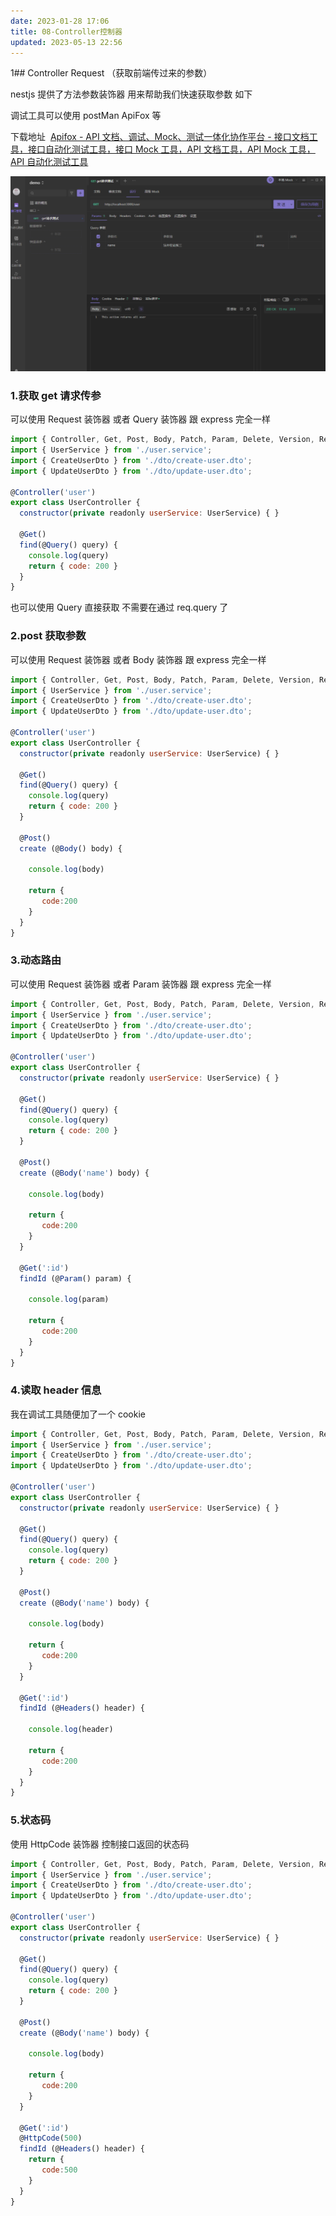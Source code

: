 ```yaml
---
date: 2023-01-28 17:06
title: 08-Controller控制器
updated: 2023-05-13 22:56
---
```


1## Controller Request （获取前端传过来的参数）

nestjs 提供了方法参数装饰器 用来帮助我们快速获取参数 如下

调试工具可以使用 postMan ApiFox 等

下载地址  [Apifox - API 文档、调试、Mock、测试一体化协作平台 - 接口文档工具，接口自动化测试工具，接口 Mock 工具，API 文档工具，API Mock 工具，API 自动化测试工具](https://www.apifox.cn/?utm_source=baidu_sem1 "Apifox - API 文档、调试、Mock、测试一体化协作平台 -      接口文档工具，接口自动化测试工具，接口Mock工具，API文档工具，API      Mock工具，API自动化测试工具")

![](./_images/image-2023-01-28_17-07-45-937-08-Controller控制器.png)

### 1.获取 get 请求传参

可以使用 Request 装饰器 或者 Query 装饰器 跟 express 完全一样

```js
import { Controller, Get, Post, Body, Patch, Param, Delete, Version, Request, Query } from '@nestjs/common';
import { UserService } from './user.service';
import { CreateUserDto } from './dto/create-user.dto';
import { UpdateUserDto } from './dto/update-user.dto';

@Controller('user')
export class UserController {
  constructor(private readonly userService: UserService) { }

  @Get()
  find(@Query() query) {
    console.log(query)
    return { code: 200 }
  }
}
```

也可以使用 Query 直接获取 不需要在通过 req.query 了

### 2.post 获取参数

可以使用 Request 装饰器 或者 Body 装饰器 跟 express 完全一样

```js
import { Controller, Get, Post, Body, Patch, Param, Delete, Version, Request, Query } from '@nestjs/common';
import { UserService } from './user.service';
import { CreateUserDto } from './dto/create-user.dto';
import { UpdateUserDto } from './dto/update-user.dto';

@Controller('user')
export class UserController {
  constructor(private readonly userService: UserService) { }

  @Get()
  find(@Query() query) {
    console.log(query)
    return { code: 200 }
  }

  @Post()
  create (@Body() body) {

    console.log(body)

    return {
       code:200
    }
  }
}
```

### 3.动态路由

可以使用 Request 装饰器 或者 Param 装饰器 跟 express 完全一样

```js
import { Controller, Get, Post, Body, Patch, Param, Delete, Version, Request, Query } from '@nestjs/common';
import { UserService } from './user.service';
import { CreateUserDto } from './dto/create-user.dto';
import { UpdateUserDto } from './dto/update-user.dto';

@Controller('user')
export class UserController {
  constructor(private readonly userService: UserService) { }

  @Get()
  find(@Query() query) {
    console.log(query)
    return { code: 200 }
  }

  @Post()
  create (@Body('name') body) {

    console.log(body)

    return {
       code:200
    }
  }

  @Get(':id')
  findId (@Param() param) {

    console.log(param)

    return {
       code:200
    }
  }
}
```

### 4.读取 header 信息

我在调试工具随便加了一个 cookie

```js
import { Controller, Get, Post, Body, Patch, Param, Delete, Version, Request, Query, Ip, Header, Headers } from '@nestjs/common';
import { UserService } from './user.service';
import { CreateUserDto } from './dto/create-user.dto';
import { UpdateUserDto } from './dto/update-user.dto';

@Controller('user')
export class UserController {
  constructor(private readonly userService: UserService) { }

  @Get()
  find(@Query() query) {
    console.log(query)
    return { code: 200 }
  }

  @Post()
  create (@Body('name') body) {

    console.log(body)

    return {
       code:200
    }
  }

  @Get(':id')
  findId (@Headers() header) {

    console.log(header)

    return {
       code:200
    }
  }
}
```

### 5.状态码

使用 HttpCode 装饰器 控制接口返回的状态码

```js
import { Controller, Get, Post, Body, Patch, Param, Delete, Version, Request, Query, Ip, Header, Headers, HttpCode } from '@nestjs/common';
import { UserService } from './user.service';
import { CreateUserDto } from './dto/create-user.dto';
import { UpdateUserDto } from './dto/update-user.dto';

@Controller('user')
export class UserController {
  constructor(private readonly userService: UserService) { }

  @Get()
  find(@Query() query) {
    console.log(query)
    return { code: 200 }
  }

  @Post()
  create (@Body('name') body) {

    console.log(body)

    return {
       code:200
    }
  }

  @Get(':id')
  @HttpCode(500)
  findId (@Headers() header) {
    return {
       code:500
    }
  }
}
```
